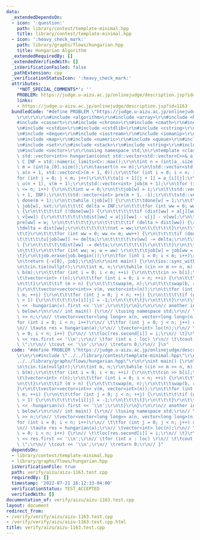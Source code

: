```yaml
---
data:
  _extendedDependsOn:
  - icon: ':question:'
    path: library/contest/template-minimal.hpp
    title: library/contest/template-minimal.hpp
  - icon: ':heavy_check_mark:'
    path: library/graphs/flows/hungarian.hpp
    title: Hungarian Algorithm
  _extendedRequiredBy: []
  _extendedVerifiedWith: []
  _isVerificationFailed: false
  _pathExtension: cpp
  _verificationStatusIcon: ':heavy_check_mark:'
  attributes:
    '*NOT_SPECIAL_COMMENTS*': ''
    PROBLEM: https://judge.u-aizu.ac.jp/onlinejudge/description.jsp?id=1163
    links:
    - https://judge.u-aizu.ac.jp/onlinejudge/description.jsp?id=1163
  bundledCode: "#define PROBLEM \"https://judge.u-aizu.ac.jp/onlinejudge/description.jsp?id=1163\"\
    \r\n\r\n\r\n#include <algorithm>\r\n#include <array>\r\n#include <bitset>\r\n\
    #include <cassert>\r\n#include <chrono>\r\n#include <cmath>\r\n#include <complex>\r\
    \n#include <cstdio>\r\n#include <cstdlib>\r\n#include <cstring>\r\n#include <ctime>\r\
    \n#include <deque>\r\n#include <iostream>\r\n#include <iomanip>\r\n#include <list>\r\
    \n#include <map>\r\n#include <numeric>\r\n#include <queue>\r\n#include <random>\r\
    \n#include <set>\r\n#include <stack>\r\n#include <string>\r\n#include <unordered_map>\r\
    \n#include <vector>\r\n\r\nusing namespace std;\n\r\ntemplate <class C> std::pair<C,\
    \ std::vector<int>> hungarian(const std::vector<std::vector<C>>& a_) {\r\n\tconst\
    \ C INF = std::numeric_limits<C>::max();\r\n\tint n = (int)a_.size();\r\n\tint\
    \ m = (int)a_[0].size();\r\n\tassert(n <= m);\r\n\tstd::vector<std::vector<C>>\
    \ a(n + 1, std::vector<C>(m + 1, 0));\r\n\tfor (int i = 0; i < n; i++)\r\n\t\t\
    for (int j = 0; j < m; j++)\r\n\t\t\ta[i + 1][j + 1] = a_[i][j];\r\n\tstd::vector<C>\
    \ u(n + 1), v(m + 1);\r\n\tstd::vector<int> job(m + 1);\r\n\tfor (int i = 1; i\
    \ <= n; i++) {\r\n\t\tint w = 0;\r\n\t\tjob[w] = i;\r\n\t\tstd::vector<C> dist(m\
    \ + 1, INF);\r\n\t\tstd::vector<int> pre(m + 1, -1);\r\n\t\tstd::vector<bool>\
    \ done(m + 1);\r\n\t\twhile (job[w]) {\r\n\t\t\tdone[w] = 1;\r\n\t\t\tint j =\
    \ job[w], nxt;\r\n\t\t\tC delta = INF;\r\n\t\t\tfor (int ww = 0; ww <= m; ww++)\
    \ {\r\n\t\t\t\tif (!done[ww]) {\r\n\t\t\t\t\tif (dist[ww] > a[j][ww] - u[j] -\
    \ v[ww]) {\r\n\t\t\t\t\t\tdist[ww] = a[j][ww] - u[j] - v[ww];\r\n\t\t\t\t\t\t\
    pre[ww] = w; \r\n\t\t\t\t\t}\r\n\t\t\t\t\tif (delta > dist[ww]) {\r\n\t\t\t\t\t\
    \tdelta = dist[ww];\r\n\t\t\t\t\t\tnxt = ww;\r\n\t\t\t\t\t}\r\n\t\t\t\t}\r\n\t\
    \t\t}\r\n\t\t\tfor (int ww = 0; ww <= m; ww++) {\r\n\t\t\t\tif (done[ww]) {\r\n\
    \t\t\t\t\tu[job[ww]] += delta;\r\n\t\t\t\t\tv[ww] -= delta;\r\n\t\t\t\t} else\
    \ {\r\n\t\t\t\t\tdist[ww] -= delta;\r\n\t\t\t\t}\r\n\t\t\t}\r\n\t\t\tw = nxt;\r\
    \n\t\t}\r\n\t\tfor (int ww; w; w = ww) \r\n\t\t\tjob[w] = job[ww = pre[w]];\r\n\
    \t}\r\n\tjob.erase(job.begin());\r\n\tfor (int i = 0; i < m; i++)\r\n\t\tjob[i]--;\r\
    \n\treturn {-v[0], job};\r\n}\n\r\nint main() {\r\n\tios::sync_with_stdio(false);\r\
    \n\tcin.tie(nullptr);\r\n\tint m, n;\r\n\twhile (cin >> m >> n, m) {\r\n\t\tvector<int>\
    \ b(m);\r\n\t\tfor (int i = 0; i < m; ++i) {\r\n\t\t\tcin >> b[i];\r\n\t\t}\r\n\
    \t\tvector<int> r(n);\r\n\t\tfor (int i = 0; i < n; ++i) {\r\n\t\t\tcin >> r[i];\r\
    \n\t\t}\r\n\t\tif (m > n) {\r\n\t\t\tswap(m, n);\r\n\t\t\tswap(b, r);\r\n\t\t\
    }\r\n\t\tvector<vector<int>> v(m, vector<int>(n));\r\n\t\tfor (int i = 0; i <\
    \ m; ++i) {\r\n\t\t\tfor (int j = 0; j < n; ++j) {\r\n\t\t\t\tif (gcd(b[i], r[j])\
    \ > 1) {\r\n\t\t\t\t\tv[i][j] = -1;\r\n\t\t\t\t}\r\n\t\t\t}\r\n\t\t}\r\n\t\tcout\
    \ << -hungarian(v).first << '\\n';\r\n\t}\r\n}\r\n\r\n// another instance of use\
    \ below\r\n\r\n// int main() {\r\n// \tusing namespace std;\r\n// \tint n; cin\
    \ >> n;\r\n// \tvector<vector<long long>> a(n, vector<long long>(n));\r\n// \t\
    for (int i = 0; i < n; i++)\r\n// \t\tfor (int j = 0; j < n; j++) cin >> a[i][j];\r\
    \n// \tauto res = hungarian(a);\r\n// \tvector<int> loc(n);\r\n// \tfor (int i\
    \ = 0; i < n; i++) {\r\n// \t\tloc[res.second[i]] = i;\r\n// \t}\r\n// \tcout\
    \ << res.first << '\\n';\r\n// \tfor (int x : loc) \r\n// \t\tcout << x << \"\
    \ \";\r\n// \tcout << '\\n';\r\n// \treturn 0;\r\n// }\n"
  code: "#define PROBLEM \"https://judge.u-aizu.ac.jp/onlinejudge/description.jsp?id=1163\"\
    \r\n\r\n#include \"../../library/contest/template-minimal.hpp\"\r\n#include \"\
    ../../library/graphs/flows/hungarian.hpp\"\r\n\r\nint main() {\r\n\tios::sync_with_stdio(false);\r\
    \n\tcin.tie(nullptr);\r\n\tint m, n;\r\n\twhile (cin >> m >> n, m) {\r\n\t\tvector<int>\
    \ b(m);\r\n\t\tfor (int i = 0; i < m; ++i) {\r\n\t\t\tcin >> b[i];\r\n\t\t}\r\n\
    \t\tvector<int> r(n);\r\n\t\tfor (int i = 0; i < n; ++i) {\r\n\t\t\tcin >> r[i];\r\
    \n\t\t}\r\n\t\tif (m > n) {\r\n\t\t\tswap(m, n);\r\n\t\t\tswap(b, r);\r\n\t\t\
    }\r\n\t\tvector<vector<int>> v(m, vector<int>(n));\r\n\t\tfor (int i = 0; i <\
    \ m; ++i) {\r\n\t\t\tfor (int j = 0; j < n; ++j) {\r\n\t\t\t\tif (gcd(b[i], r[j])\
    \ > 1) {\r\n\t\t\t\t\tv[i][j] = -1;\r\n\t\t\t\t}\r\n\t\t\t}\r\n\t\t}\r\n\t\tcout\
    \ << -hungarian(v).first << '\\n';\r\n\t}\r\n}\r\n\r\n// another instance of use\
    \ below\r\n\r\n// int main() {\r\n// \tusing namespace std;\r\n// \tint n; cin\
    \ >> n;\r\n// \tvector<vector<long long>> a(n, vector<long long>(n));\r\n// \t\
    for (int i = 0; i < n; i++)\r\n// \t\tfor (int j = 0; j < n; j++) cin >> a[i][j];\r\
    \n// \tauto res = hungarian(a);\r\n// \tvector<int> loc(n);\r\n// \tfor (int i\
    \ = 0; i < n; i++) {\r\n// \t\tloc[res.second[i]] = i;\r\n// \t}\r\n// \tcout\
    \ << res.first << '\\n';\r\n// \tfor (int x : loc) \r\n// \t\tcout << x << \"\
    \ \";\r\n// \tcout << '\\n';\r\n// \treturn 0;\r\n// }"
  dependsOn:
  - library/contest/template-minimal.hpp
  - library/graphs/flows/hungarian.hpp
  isVerificationFile: true
  path: verify/aizu/aizu-1163.test.cpp
  requiredBy: []
  timestamp: '2022-07-21 16:12:33-04:00'
  verificationStatus: TEST_ACCEPTED
  verifiedWith: []
documentation_of: verify/aizu/aizu-1163.test.cpp
layout: document
redirect_from:
- /verify/verify/aizu/aizu-1163.test.cpp
- /verify/verify/aizu/aizu-1163.test.cpp.html
title: verify/aizu/aizu-1163.test.cpp
---
```

